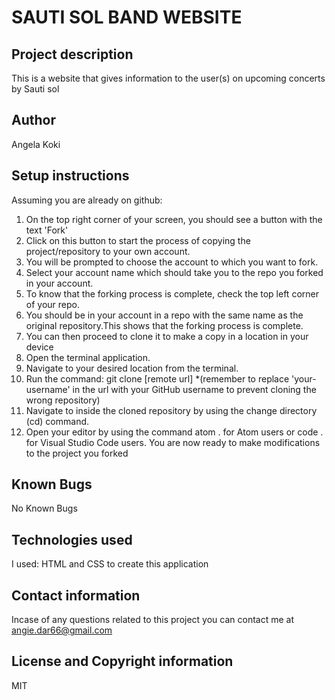 # SAUTI SOL BAND WEBSITE 

## Project description
This is a website that gives information to the user(s) on upcoming concerts by Sauti sol

## Author
Angela Koki

## Setup instructions
Assuming you are already on github:

1. On the top right corner of your screen, you should see a button with the text 'Fork'
2. Click on this button to start the process of copying the project/repository to your own account.
3. You will be prompted to choose the account to which you want to fork.
4. Select your account name which should take you to the repo you forked in your account.
5. To know that the forking process is complete, check the top left corner of your repo.
6. You should be in your account in a repo with the same name as the original repository.This shows that the forking process is complete.
7. You can then proceed to clone it to make a copy in a location in your device
8. Open the terminal application. 
9. Navigate to your desired location from the terminal.
10. Run the command: git clone [remote url]
    *(remember to replace 'your-username' in the url with your GitHub username to prevent cloning the wrong repository)
11. Navigate to inside the cloned repository by using the change directory (cd) command. 
12. Open your editor by using the command atom . for Atom users or code . for Visual Studio    Code users.
    You are now ready to make modifications to the project you forked

## Known Bugs
No Known Bugs


## Technologies used
I used: HTML and CSS to create this application

## Contact information

Incase of any questions related to this project you can contact me at angie.dar66@gmail.com

## License and Copyright information 
MIT